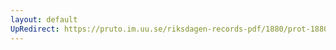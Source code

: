 ```yaml
---
layout: default
UpRedirect: https://pruto.im.uu.se/riksdagen-records-pdf/1880/prot-1880--ak--010/prot-1880--ak--010_007.pdf
---
```

